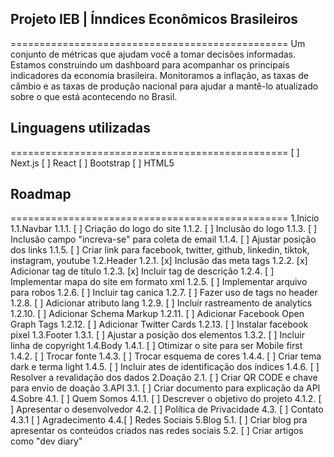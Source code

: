 ## Projeto IEB | Ínndices Econômicos Brasileiros
================================================
Um conjunto de métricas que ajudam você a tomar decisões informadas. Estamos construindo um dashboard para acompanhar os principais indicadores da economia brasileira.
Monitoramos a inflação, as taxas de câmbio e as taxas de produção nacional para ajudar a mantê-lo atualizado sobre o que está acontecendo no Brasil.

## Linguagens utilizadas
================================================
[ ] Next.js
[ ] React
[ ] Bootstrap
[ ] HTML5

## Roadmap
================================================
1.Inicio
    1.1.Navbar
        1.1.1. [ ] Criação do logo do site
        1.1.2. [ ] Inclusão do logo
        1.1.3. [ ] Inclusão campo "increva-se" para coleta de email
        1.1.4. [ ] Ajustar posição dos links
        1.1.5. [ ] Criar link para facebook, twitter, github, linkedin, tiktok, instagram, youtube
    1.2.Header
        1.2.1. [x] Inclusão das meta tags
        1.2.2. [x] Adicionar tag de título
        1.2.3. [x] Incluir tag de descrição
        1.2.4. [ ] Implementar mapa do site em formato xml
        1.2.5. [ ] Implementar arquivo para robos
        1.2.6. [ ] Incluir tag canica
        1.2.7. [ ] Fazer uso de tags no header
        1.2.8. [ ] Adicionar atributo lang
        1.2.9. [ ] Incluir rastreamento de analytics
        1.2.10. [ ] Adicionar Schema Markup
        1.2.11. [ ] Adicionar Facebook Open Graph Tags
        1.2.12. [ ] Adicionar Twitter Cards
        1.2.13. [ ] Instalar facebook pixel
    1.3.Footer
        1.3.1. [ ] Ajustar a posição dos elementos
        1.3.2. [ ] Incluir linha de copyright
    1.4.Body
        1.4.1. [ ] Otimizar o site para ser Mobile first
        1.4.2. [ ] Trocar fonte
        1.4.3. [ ] Trocar esquema de cores
        1.4.4. [ ] Criar tema dark e terma light
        1.4.5. [ ] Incluir ates de identificação dos índices
        1.4.6. [ ] Resolver a revalidação dos dados
2.Doação
    2.1. [ ] Criar QR CODE e chave para envio de doação
3.API
    3.1. [ ] Criar documento para explicação da API
4.Sobre
    4.1. [ ] Quem Somos
        4.1.1. [ ] Descrever o objetivo do projeto
        4.1.2. [ ] Apresentar o desenvolvedor
    4.2. [ ] Política de Privacidade
    4.3. [ ] Contato
        4.3.1 [ ] Agradecimento
    4.4.[ ] Redes Sociais
5.Blog
    5.1. [ ] Criar blog pra apresentar os conteúdos criados nas redes sociais
    5.2. [ ] Criar artigos como "dev diary"